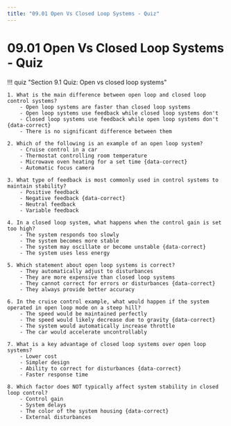 ```yaml
---
title: "09.01 Open Vs Closed Loop Systems - Quiz"
---
```


# 09.01 Open Vs Closed Loop Systems - Quiz

!!! quiz "Section 9.1 Quiz: Open vs closed loop systems"

    1. What is the main difference between open loop and closed loop control systems?
        - Open loop systems are faster than closed loop systems
        - Open loop systems use feedback while closed loop systems don't
        - Closed loop systems use feedback while open loop systems don't {data-correct}
        - There is no significant difference between them

    2. Which of the following is an example of an open loop system?
        - Cruise control in a car
        - Thermostat controlling room temperature
        - Microwave oven heating for a set time {data-correct}
        - Automatic focus camera

    3. What type of feedback is most commonly used in control systems to maintain stability?
        - Positive feedback
        - Negative feedback {data-correct}
        - Neutral feedback
        - Variable feedback

    4. In a closed loop system, what happens when the control gain is set too high?
        - The system responds too slowly
        - The system becomes more stable
        - The system may oscillate or become unstable {data-correct}
        - The system uses less energy

    5. Which statement about open loop systems is correct?
        - They automatically adjust to disturbances
        - They are more expensive than closed loop systems
        - They cannot correct for errors or disturbances {data-correct}
        - They always provide better accuracy

    6. In the cruise control example, what would happen if the system operated in open loop mode on a steep hill?
        - The speed would be maintained perfectly
        - The speed would likely decrease due to gravity {data-correct}
        - The system would automatically increase throttle
        - The car would accelerate uncontrollably

    7. What is a key advantage of closed loop systems over open loop systems?
        - Lower cost
        - Simpler design
        - Ability to correct for disturbances {data-correct}
        - Faster response time

    8. Which factor does NOT typically affect system stability in closed loop control?
        - Control gain
        - System delays
        - The color of the system housing {data-correct}
        - External disturbances
